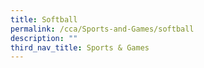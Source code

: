 ```yaml
---
title: Softball
permalink: /cca/Sports-and-Games/softball
description: ""
third_nav_title: Sports & Games
---
```

